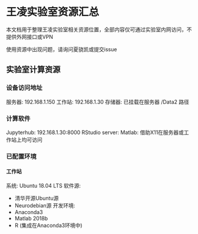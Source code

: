 # 王凌实验室资源汇总

本文档用于整理王凌实验室相关资源位置，全部内容仅可通过实验室内网访问，不提供外网接口或VPN

使用资源中出现问题，请询问夏骁凯或提交issue

## 实验室计算资源
### 设备访问地址
服务器: 192.168.1.150
工作站: 192.168.1.30
存储器: 已挂载在服务器 /Data2 路径

### 计算软件
Jupyterhub: 192.168.1.30:8000
RStudio server: 
Matlab: 借助X11在服务器或工作站上均可访问

### 已配置环境
#### 工作站
系统: Ubuntu 18.04 LTS
软件源:
- 清华开源Ubuntu源
- Neurodebian源
开发环境:
- Anaconda3
- Matlab 2018b
- R (集成在Anaconda3环境中)


